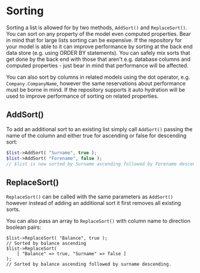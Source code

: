 Sorting
===

Sorting a list is allowed for by two methods, `AddSort()` and `ReplaceSort()`. You can sort on any
property of the model even computed properties. Bear in mind that for large lists sorting can be
expensive. If the repository for your model is able to it can improve performance by sorting at the
back end data store (e.g. using ORDER BY statements). You can safely mix sorts that get done by the
back end with those that aren't e.g. database columns and computed properties - just bear in mind
that performance will be affected.

You can also sort by columns in related models using the dot operator, e.g. `Company.CompanyName`,
however the same reservations about performance must be borne in mind. If the repository supports it
auto hydration will be used to improve performance of sorting on related properties.

## AddSort()

To add an additional sort to an existing list simply call `AddSort()` passing the name of the column
and either true for ascending or false for descending sort:

~~~ php
$list->AddSort( "Surname", true );
$list->AddSort( "Forename", false );
// $list is now sorted by Surname ascending followed by Forename descending.
~~~

## ReplaceSort()

`ReplaceSort()` can be called with the same parameters as `AddSort()` however instead of adding an
additional sort it first removes all existing sorts.

You can also pass an array to `ReplaceSort()` with column name to direction boolean pairs:

~~~
$list->ReplaceSort( "Balance", true );
// Sorted by balance ascending
$list->ReplaceSort( 
    [ "Balance" => true, "Surname" => false ]
);
// Sorted by balance ascending followed by surname descending.
~~~
